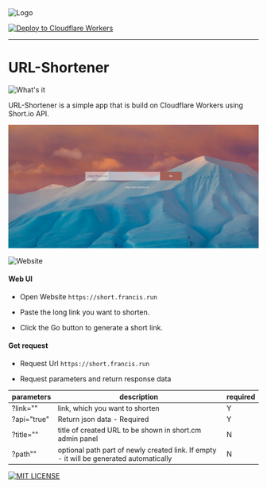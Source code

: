  <img src="https://simpleicons.org/icons/fujitsu.svg" width = "200" height = "200" alt="Logo" align=center />
 
 [![Deploy to Cloudflare Workers](https://deploy.workers.cloudflare.com/button)](https://deploy.workers.cloudflare.com/?url=https://github.com/francis-du/url-shortener)
 
---
 
# URL-Shortener  

![What's it](https://img.shields.io/badge/What's%20it-orange?style=for-the-badge) 

URL-Shortener is a simple app that is build on Cloudflare Workers using Short.io API.

[![index](src/static/img/index.png)](https://short.francis.run)

![Website](https://img.shields.io/badge/How%20to%20use-orange?style=for-the-badge)

#### Web UI
- Open Website `https://short.francis.run`

- Paste the long link you want to shorten.

- Click the Go button to generate a short link.

#### Get request

- Request Url `https://short.francis.run`

- Request parameters and return response data

|  parameters  | description  | required |
|  ----  | ----  | ------- | 
| ?link=""  | link, which you want to shorten| Y|
| ?api="true" | Return json data - Required| Y |
| ?title="" |title of created URL to be shown in short.cm admin panel | N |
| ?path""  | optional path part of newly created link. If empty - it will be generated automatically | N |

[![MIT LICENSE](https://img.shields.io/badge/MIT%20LICENSE-orange?style=for-the-badge)](LICENSE)
